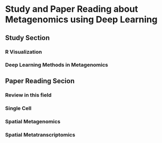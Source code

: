 # Study and Paper Reading about Metagenomics using Deep Learning

## Study Section

### R Visualization

### Deep Learning Methods in Metagenomics

## Paper Reading Secion

### Review in this field

### Single Cell

### Spatial Metagenomics

### Spatial Metatranscriptomics
